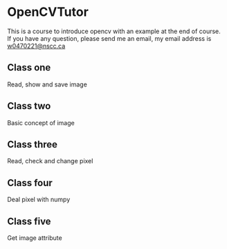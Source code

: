 # OpenCVTutor
This is a course to introduce opencv with an example at the end of course.
If you have any question, please send me an email, my email address is w0470221@nscc.ca

## Class one
Read, show and save image

## Class two
Basic concept of image

## Class three
Read, check and change pixel

## Class four
Deal pixel with numpy

## Class five
Get image attribute
